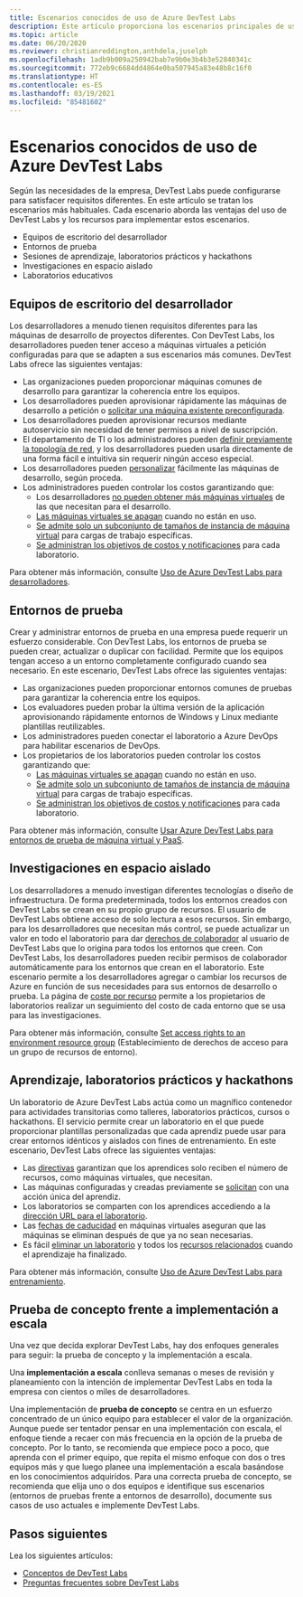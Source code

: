 ```yaml
---
title: Escenarios conocidos de uso de Azure DevTest Labs
description: Este artículo proporciona los escenarios principales de uso de Azure DevTest Labs y dos rutas generales para empezar a usar el servicio en su organización.
ms.topic: article
ms.date: 06/20/2020
ms.reviewer: christianreddington,anthdela,juselph
ms.openlocfilehash: 1adb9b009a250942bab7e9b0e3b4b3e52840341c
ms.sourcegitcommit: 772eb9c6684dd4864e0ba507945a83e48b8c16f0
ms.translationtype: HT
ms.contentlocale: es-ES
ms.lasthandoff: 03/19/2021
ms.locfileid: "85481602"
---
```

# <a name="popular-scenarios-for-using-azure-devtest-labs"></a>Escenarios conocidos de uso de Azure DevTest Labs
Según las necesidades de la empresa, DevTest Labs puede configurarse para satisfacer requisitos diferentes.  En este artículo se tratan los escenarios más habituales. Cada escenario aborda las ventajas del uso de DevTest Labs y los recursos para implementar estos escenarios.  

- Equipos de escritorio del desarrollador
- Entornos de prueba
- Sesiones de aprendizaje, laboratorios prácticos y hackathons
- Investigaciones en espacio aislado
- Laboratorios educativos

## <a name="developer-desktops"></a>Equipos de escritorio del desarrollador
Los desarrolladores a menudo tienen requisitos diferentes para las máquinas de desarrollo de proyectos diferentes. Con DevTest Labs, los desarrolladores pueden tener acceso a máquinas virtuales a petición configuradas para que se adapten a sus escenarios más comunes. DevTest Labs ofrece las siguientes ventajas:

- Las organizaciones pueden proporcionar máquinas comunes de desarrollo para garantizar la coherencia entre los equipos.
- Los desarrolladores pueden aprovisionar rápidamente las máquinas de desarrollo a petición o [solicitar una máquina existente preconfigurada](devtest-lab-add-claimable-vm.md).
- Los desarrolladores pueden aprovisionar recursos mediante autoservicio sin necesidad de tener permisos a nivel de suscripción.
- El departamento de TI o los administradores pueden [definir previamente la topología de red](devtest-lab-configure-vnet.md), y los desarrolladores pueden usarla directamente de una forma fácil e intuitiva sin requerir ningún acceso especial.
- Los desarrolladores pueden [personalizar](devtest-lab-add-vm.md#add-an-existing-artifact-to-a-vm) fácilmente las máquinas de desarrollo, según proceda.
- Los administradores pueden controlar los costos garantizando que:
    - Los desarrolladores [no pueden obtener más máquinas virtuales](devtest-lab-set-lab-policy.md#set-virtual-machines-per-user) de las que necesitan para el desarrollo.
    - [Las máquinas virtuales se apagan](devtest-lab-set-lab-policy.md#set-auto-shutdown) cuando no están en uso.
    - [Se admite solo un subconjunto de tamaños de instancia de máquina virtual](devtest-lab-set-lab-policy.md#set-allowed-virtual-machine-sizes) para cargas de trabajo específicas.
    - [Se administran los objetivos de costos y notificaciones](devtest-lab-configure-cost-management.md) para cada laboratorio.

Para obtener más información, consulte [Uso de Azure DevTest Labs para desarrolladores](devtest-lab-developer-lab.md). 

## <a name="test-environments"></a>Entornos de prueba
Crear y administrar entornos de prueba en una empresa puede requerir un esfuerzo considerable. Con DevTest Labs, los entornos de prueba se pueden crear, actualizar o duplicar con facilidad. Permite que los equipos tengan acceso a un entorno completamente configurado cuando sea necesario. En este escenario, DevTest Labs ofrece las siguientes ventajas:

- Las organizaciones pueden proporcionar entornos comunes de pruebas para garantizar la coherencia entre los equipos.
- Los evaluadores pueden probar la última versión de la aplicación aprovisionando rápidamente entornos de Windows y Linux mediante plantillas reutilizables.
- Los administradores pueden conectar el laboratorio a Azure DevOps para habilitar escenarios de DevOps.
- Los propietarios de los laboratorios pueden controlar los costos garantizando que:
    - [Las máquinas virtuales se apagan](devtest-lab-set-lab-policy.md#set-auto-shutdown) cuando no están en uso.
    - [Se admite solo un subconjunto de tamaños de instancia de máquina virtual](devtest-lab-set-lab-policy.md#set-allowed-virtual-machine-sizes) para cargas de trabajo específicas.
    - [Se administran los objetivos de costos y notificaciones](devtest-lab-configure-cost-management.md) para cada laboratorio.

Para obtener más información, consulte [Usar Azure DevTest Labs para entornos de prueba de máquina virtual y PaaS](devtest-lab-test-env.md).

## <a name="sandboxed-investigations"></a>Investigaciones en espacio aislado
Los desarrolladores a menudo investigan diferentes tecnologías o diseño de infraestructura. De forma predeterminada, todos los entornos creados con DevTest Labs se crean en su propio grupo de recursos. El usuario de DevTest Labs obtiene acceso de solo lectura a esos recursos. Sin embargo, para los desarrolladores que necesitan más control, se puede actualizar un valor en todo el laboratorio para dar [derechos de colaborador](https://azure.microsoft.com/updates/azure-devtest-labs-view-and-set-access-rights-to-an-environment-rg/) al usuario de DevTest Labs que lo origina para todos los entornos que creen.  Con DevTest Labs, los desarrolladores pueden recibir permisos de colaborador automáticamente para los entornos que crean en el laboratorio.  Este escenario permite a los desarrolladores agregar o cambiar los recursos de Azure en función de sus necesidades para sus entornos de desarrollo o prueba. La página de [coste por recurso](devtest-lab-configure-cost-management.md#view-cost-by-resource) permite a los propietarios de laboratorios realizar un seguimiento del costo de cada entorno que se usa para las investigaciones.

Para obtener más información, consulte [Set access rights to an environment resource group](https://aka.ms/dtl-sandbox) (Establecimiento de derechos de acceso para un grupo de recursos de entorno).

## <a name="trainings-hands-on-labs-and-hackathons"></a>Aprendizaje, laboratorios prácticos y hackathons 
Un laboratorio de Azure DevTest Labs actúa como un magnífico contenedor para actividades transitorias como talleres, laboratorios prácticos, cursos o hackathons.  El servicio permite crear un laboratorio en el que puede proporcionar plantillas personalizadas que cada aprendiz puede usar para crear entornos idénticos y aislados con fines de entrenamiento. En este escenario, DevTest Labs ofrece las siguientes ventajas:

- Las [directivas](devtest-lab-set-lab-policy.md) garantizan que los aprendices solo reciben el número de recursos, como máquinas virtuales, que necesitan.
- Las máquinas configuradas y creadas previamente se [solicitan](devtest-lab-add-claimable-vm.md) con una acción única del aprendiz.
- Los laboratorios se comparten con los aprendices accediendo a la [dirección URL para el laboratorio](devtest-lab-faq.md#how-do-i-share-a-direct-link-to-my-lab).
- Las [fechas de caducidad](devtest-lab-add-vm.md#steps-to-add-a-vm-to-a-lab-in-azure-devtest-labs) en máquinas virtuales aseguran que las máquinas se eliminan después de que ya no sean necesarias.
- Es fácil [eliminar un laboratorio](devtest-lab-delete-lab-vm.md#delete-a-lab) y todos los [recursos relacionados](devtest-lab-faq.md#how-do-i-automate-the-process-of-deleting-all-the-vms-in-my-lab) cuando el aprendizaje ha finalizado.

Para obtener más información, consulte [Uso de Azure DevTest Labs para entrenamiento](devtest-lab-training-lab.md).  

## <a name="proof-of-concept-vs-scaled-deployment"></a>Prueba de concepto frente a implementación a escala
Una vez que decida explorar DevTest Labs, hay dos enfoques generales para seguir: la prueba de concepto y la implementación a escala.  

Una **implementación a escala** conlleva semanas o meses de revisión y planeamiento con la intención de implementar DevTest Labs en toda la empresa con cientos o miles de desarrolladores.

Una implementación de **prueba de concepto** se centra en un esfuerzo concentrado de un único equipo para establecer el valor de la organización. Aunque puede ser tentador pensar en una implementación con escala, el enfoque tiende a recaer con más frecuencia en la opción de la prueba de concepto. Por lo tanto, se recomienda que empiece poco a poco, que aprenda con el primer equipo, que repita el mismo enfoque con dos o tres equipos más y que luego planee una implementación a escala basándose en los conocimientos adquiridos. Para una correcta prueba de concepto, se recomienda que elija uno o dos equipos e identifique sus escenarios (entornos de pruebas frente a entornos de desarrollo), documente sus casos de uso actuales e implemente DevTest Labs.

## <a name="next-steps"></a>Pasos siguientes
Lea los siguientes artículos:

- [Conceptos de DevTest Labs](devtest-lab-concepts.md)
- [Preguntas frecuentes sobre DevTest Labs](devtest-lab-faq.md)

